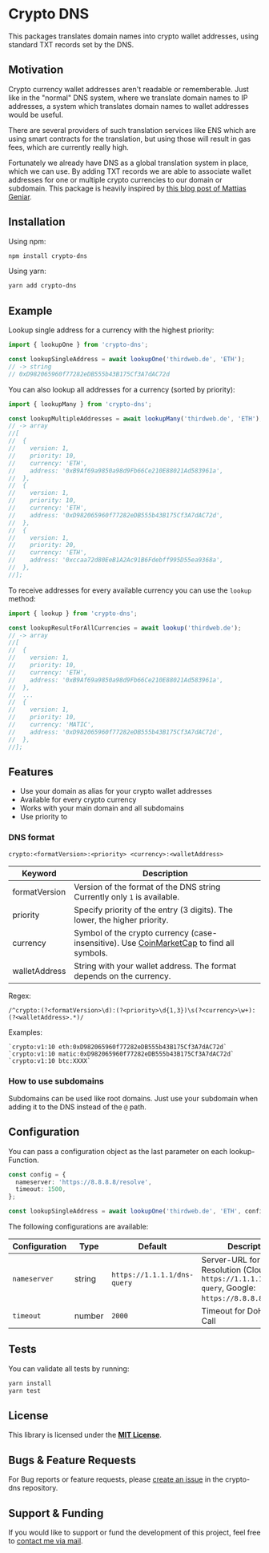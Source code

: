 # Crypto DNS

This packages translates domain names into crypto wallet addresses, using standard TXT records set by the DNS.

## Motivation

Crypto currency wallet addresses aren't readable or rememberable.
Just like in the "normal" DNS system, where we translate domain names to IP addresses, a system which translates domain names to wallet addresses would be useful.

There are several providers of such translation services like ENS which are using smart contracts for the translation, but using those will result in gas fees, which are currently really high.

Fortunately we already have DNS as a global translation system in place, which we can use. By adding TXT records we are able to associate wallet addresses for one or multiple crypto currencies to our domain or subdomain.
This package is heavily inspired by [this blog post of Mattias Geniar](https://ma.ttias.be/proposal-cryptocurrency-addresses-dns/).

## Installation

Using npm:

```bash
npm install crypto-dns
```

Using yarn:

```bash
yarn add crypto-dns
```

## Example

Lookup single address for a currency with the highest priority:

```typescript
import { lookupOne } from 'crypto-dns';

const lookupSingleAddress = await lookupOne('thirdweb.de', 'ETH');
// -> string
// 0xD982065960f77282eDB555b43B175Cf3A7dAC72d
```

You can also lookup all addresses for a currency (sorted by priority):

```typescript
import { lookupMany } from 'crypto-dns';

const lookupMultipleAddresses = await lookupMany('thirdweb.de', 'ETH');
// -> array
//[
//  {
//    version: 1,
//    priority: 10,
//    currency: 'ETH',
//    address: '0xB9Af69a9850a98d9Fb66Ce210E88021Ad583961a',
//  },
//  {
//    version: 1,
//    priority: 10,
//    currency: 'ETH',
//    address: '0xD982065960f77282eDB555b43B175Cf3A7dAC72d',
//  },
//  {
//    version: 1,
//    priority: 20,
//    currency: 'ETH',
//    address: '0xccaa72d80EeB1A2Ac91B6Fdebff995D55ea9368a',
//  },
//];
```

To receive addresses for every available currency you can use the `lookup` method:

```typescript
import { lookup } from 'crypto-dns';

const lookupResultForAllCurrencies = await lookup('thirdweb.de');
// -> array
//[
//  {
//    version: 1,
//    priority: 10,
//    currency: 'ETH',
//    address: '0xB9Af69a9850a98d9Fb66Ce210E88021Ad583961a',
//  },
//  ...
//  {
//    version: 1,
//    priority: 10,
//    currency: 'MATIC',
//    address: '0xD982065960f77282eDB555b43B175Cf3A7dAC72d',
//  },
//];
```

## Features

- Use your domain as alias for your crypto wallet addresses
- Available for every crypto currency
- Works with your main domain and all subdomains
- Use priority to

### DNS format

```
crypto:<formatVersion>:<priority> <currency>:<walletAddress>
```

| Keyword       | Description                                                                                                                             |
| ------------- | --------------------------------------------------------------------------------------------------------------------------------------- |
| formatVersion | Version of the format of the DNS string Currently only `1` is available.                                                                |
| priority      | Specify priority of the entry (3 digits). The lower, the higher priority.                                                               |
| currency      | Symbol of the crypto currency (case-insensitive). Use [CoinMarketCap](https://coinmarketcap.com/de/all/views/all/) to find all symbols. |
| walletAddress | String with your wallet address. The format depends on the currency.                                                                    |

Regex:

```regex
/^crypto:(?<formatVersion>\d):(?<priority>\d{1,3})\s(?<currency>\w+):(?<walletAddress>.*)/
```

Examples:

```
`crypto:v1:10 eth:0xD982065960f77282eDB555b43B175Cf3A7dAC72d`
`crypto:v1:10 matic:0xD982065960f77282eDB555b43B175Cf3A7dAC72d`
`crypto:v1:10 btc:XXXX`
```

### How to use subdomains

Subdomains can be used like root domains. Just use your subdomain when adding it to the DNS instead of the `@` path.

## Configuration

You can pass a configuration object as the last parameter on each lookup-Function.

```typescript
const config = {
  nameserver: 'https://8.8.8.8/resolve',
  timeout: 1500,
};

const lookupSingleAddress = await lookupOne('thirdweb.de', 'ETH', config);
```

The following configurations are available:

| Configuration | Type   | Default                     | Description                                                                                                |
| ------------- | ------ | --------------------------- | ---------------------------------------------------------------------------------------------------------- |
| `nameserver`  | string | `https://1.1.1.1/dns-query` | Server-URL for DoH-Resolution (Cloudflare: `https://1.1.1.1/dns-query`, Google: `https://8.8.8.8/resolve`) |
| `timeout`     | number | `2000`                      | Timeout for DoH HTTP-Call                                                                                  |

## Tests

You can validate all tests by running:

```bash
yarn install
yarn test
```

## License

This library is licensed under the [**MIT License**](https://github.com/LuckyF/crypto-dns/blob/main/LICENSE.md).

## Bugs & Feature Requests

For Bug reports or feature requests, please [create an issue](https://github.com/LuckyF/crypto-dns/issues) in the crypto-dns repository.

## Support & Funding

If you would like to support or fund the development of this project, feel free to [contact me via mail](mailto:hey@frischknecht.dev?subject=Support%20Crypto-DNS).
